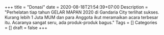 +++
title = "Donasi"
date = 2020-08-18T21:54:39+07:00
Description = "Perhelatan tiap tahun GELAR MAPAN 2020 di Gandaria City terlihat sukses. Kurang lebih 1 Juta MUM dan para Anggota ikut meramaikan acara terbesar itu. Acaranya sangat seru, ada produk-produk bagus."
Tags = []
Categories = []
draft = false
+++

